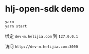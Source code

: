 # hlj-open-sdk demo

```js
yarn
yarn start
```

绑定 `dev-m.helijia.com` 到 `127.0.0.1`

访问 `http://dev-m.helijia.com:3000`
